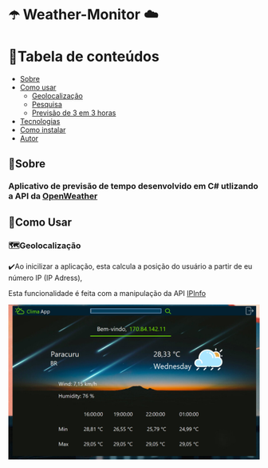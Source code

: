 # ☂️ Weather-Monitor ☁️

📌Tabela de conteúdos
=================
<!--ts-->
   * [Sobre](#sobre)
   * [Como usar](#como-usar)
      * [Geolocalização](#geolocation)
      * [Pesquisa](#search)
      * [Previsão de 3 em 3 horas](#forecast)
   * [Tecnologias](#tecnologias)
   * [Como instalar](#install)
   * [Autor](#autor)
<!--te-->

<h2 class="#sobre">📌Sobre</h2>
<h3>Aplicativo de previsão de tempo desenvolvido em C# utlizando a API da <a href="https://openweathermap.org/api">OpenWeather</a></h3>

<h2 class="#como-usar">📌Como Usar</h2>
<h3 class="#geolocation">🗺️Geolocalização</h3>
<p>✔️Ao inicilizar a aplicação, esta calcula a posição do usuário a partir de eu número IP (IP Adress),</p>
<p>  Esta funcionalidade é feita com a manipulação da API <a href="https://ipinfo.io/">IPInfo</a></p>
     
<img src="prints-weather/geolocation.png"></img>
